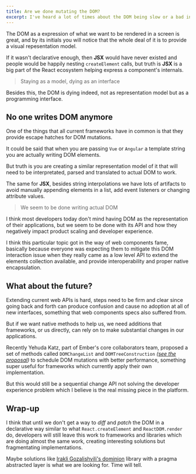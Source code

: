 ```yaml
---
title: Are we done mutating the DOM?
excerpt: I've heard a lot of times about the DOM being slow or a bad interface model. I disagree with most of these kind of statements.
---
```


The DOM as a expression of what we want to be rendered in a screen is great, and by its initials you will notice that the whole deal of it is to provide a visual repesentation model.

If it wasn't declarative enough, then **JSX** would have never existed and people would be happily nesting `createElement` calls, but truth is **JSX** is a big part of the React ecosystem helping express a component's internals.

> Staying as a model, dying as an interface

Besides this, the DOM is dying indeed, not as representation model but as a programming interface.

## No one writes DOM anymore

One of the things that all current frameworks have in common is that they provide escape hatches for DOM mutations.

It could be said that when you are passing `Vue` or `Angular` a template string you are actually writing DOM elements.

But truth is you are creating a similar representation model of it that will need to be interpretated, parsed and translated to actual DOM to work.

The same for **JSX**, besides string interpolations we have lots of artifacts to avoid manually appending elements in a list, add event listeners or changing attribute values.

> We seem to be done writing actual DOM

I think most developers today don't mind having DOM as the representation of their applications, but we seem to be done with its API and how they negatively impact product scaling and developer experience.

I think this particular topic got in the way of web components fame, basically because everyone was expecting them to mitigate this DOM interaction issue when they really came as a low level API to extend the elements collection available, and provide interoperability and proper native encapsulation.

## What about the future?

Extending current web APIs is hard, steps need to be firm and clear since going back and forth can produce confusion and cause no adoption at all of new interfaces, something that web components specs also suffered from.

But if we want native methods to help us, we need additions that frameworks, or us directly, can rely on to make substantial changes in our applications.

Recently Yehuda Katz, part of Ember's core collaborators team, proposed a set of methods called `DOMChangeList` and `DOMTreeConstruction` _([see the proposal](//github.com/whatwg/dom/issues/270))_ to schedule DOM mutations with better performance, something super useful for frameworks which currently apply their own implementation.

But this would still be a sequential change API not solving the developer experience problem which I believe is the real missing piece in the platform.

## Wrap-up

I think that until we don't get a way to _diff_ and _patch_ the DOM in a declarative way similar to what `React.createElement` and `ReactDOM.render` do, developers will still leave this work to frameworks and libraries which are doing almost the same work, creating interesting solutions but fragmentating implementations.

Maybe solutions like [Irakli Gozalishvili's dominion](//github.com/gozala/dominion) library with a pragma abstracted layer is what we are looking for. Time will tell.
